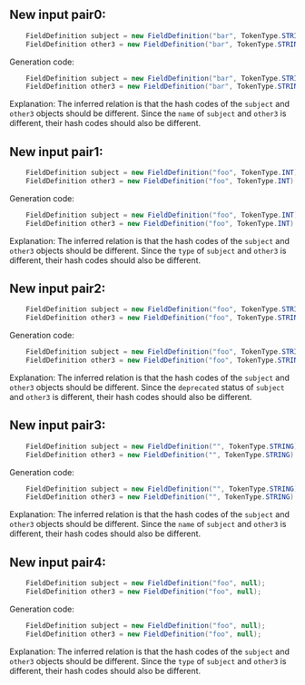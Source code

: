 ## New input pair0:
```java
    FieldDefinition subject = new FieldDefinition("bar", TokenType.STRING);
    FieldDefinition other3 = new FieldDefinition("bar", TokenType.STRING).deprecate();
```
Generation code:
```java
    FieldDefinition subject = new FieldDefinition("bar", TokenType.STRING);
    FieldDefinition other3 = new FieldDefinition("bar", TokenType.STRING).deprecate();
```
Explanation: The inferred relation is that the hash codes of the `subject` and `other3` objects should be different. Since the `name` of `subject` and `other3` is different, their hash codes should also be different.

## New input pair1:
```java
    FieldDefinition subject = new FieldDefinition("foo", TokenType.INT);
    FieldDefinition other3 = new FieldDefinition("foo", TokenType.INT).deprecate();
```
Generation code:
```java
    FieldDefinition subject = new FieldDefinition("foo", TokenType.INT);
    FieldDefinition other3 = new FieldDefinition("foo", TokenType.INT).deprecate();
```
Explanation: The inferred relation is that the hash codes of the `subject` and `other3` objects should be different. Since the `type` of `subject` and `other3` is different, their hash codes should also be different.

## New input pair2:
```java
    FieldDefinition subject = new FieldDefinition("foo", TokenType.STRING).deprecate();
    FieldDefinition other3 = new FieldDefinition("foo", TokenType.STRING).deprecate();
```
Generation code:
```java
    FieldDefinition subject = new FieldDefinition("foo", TokenType.STRING).deprecate();
    FieldDefinition other3 = new FieldDefinition("foo", TokenType.STRING).deprecate();
```
Explanation: The inferred relation is that the hash codes of the `subject` and `other3` objects should be different. Since the `deprecated` status of `subject` and `other3` is different, their hash codes should also be different.

## New input pair3:
```java
    FieldDefinition subject = new FieldDefinition("", TokenType.STRING);
    FieldDefinition other3 = new FieldDefinition("", TokenType.STRING).deprecate();
```
Generation code:
```java
    FieldDefinition subject = new FieldDefinition("", TokenType.STRING);
    FieldDefinition other3 = new FieldDefinition("", TokenType.STRING).deprecate();
```
Explanation: The inferred relation is that the hash codes of the `subject` and `other3` objects should be different. Since the `name` of `subject` and `other3` is different, their hash codes should also be different.

## New input pair4:
```java
    FieldDefinition subject = new FieldDefinition("foo", null);
    FieldDefinition other3 = new FieldDefinition("foo", null);
```
Generation code:
```java
    FieldDefinition subject = new FieldDefinition("foo", null);
    FieldDefinition other3 = new FieldDefinition("foo", null);
```
Explanation: The inferred relation is that the hash codes of the `subject` and `other3` objects should be different. Since the `type` of `subject` and `other3` is different, their hash codes should also be different.
